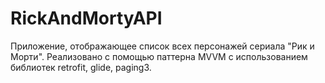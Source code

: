 # RickAndMortyAPI
Приложение, отображающее список всех персонажей сериала "Рик и Морти". 
Реализовано с помощью паттерна MVVM с использованием библиотек retrofit, glide, paging3.
